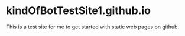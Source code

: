 # kindOfBotTestSite1.github.io

This is a test site for me to get started with static web pages on github.
